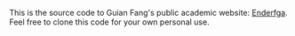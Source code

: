 This is the source code to Guian Fang's public academic website: [Enderfga](https://enderfga.cn/). Feel free to clone this code for your own personal use.
